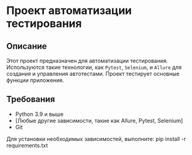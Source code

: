 # Проект автоматизации тестирования 

## Описание
Этот проект предназначен для автоматизации тестирования. 
Используются такие технологии, как `Pytest`, `Selenium`, и `Allure` для создания и управления автотестами. 
Проект тестирует основные функции приложения.

## Требования
- Python 3.9 и выше
- [Любые другие зависимости, такие как Allure, Pytest, Selenium]
- Git

Для установки необходимых зависимостей, выполните:
pip install -r requirements.txt
